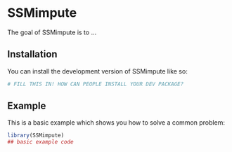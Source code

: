 
<!-- README.md is generated from README.Rmd. Please edit that file -->

# SSMimpute

<!-- badges: start -->
<!-- badges: end -->

The goal of SSMimpute is to …

## Installation

You can install the development version of SSMimpute like so:

``` r
# FILL THIS IN! HOW CAN PEOPLE INSTALL YOUR DEV PACKAGE?
```

## Example

This is a basic example which shows you how to solve a common problem:

``` r
library(SSMimpute)
## basic example code
```

